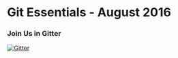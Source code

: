 # Git Essentials - August 2016

### Join Us in Gitter

[![Gitter](https://badges.gitter.im/githubteacher/essentials-aug.svg)](https://gitter.im/githubteacher/essentials-aug?utm_source=badge&utm_medium=badge&utm_campaign=pr-badge)
